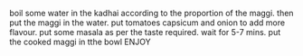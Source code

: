 boil some water in the kadhai according to the proportion of the maggi.
then put the maggi in the water.
put tomatoes capsicum and onion to add more flavour.
put some masala as per the taste required.
wait for 5-7 mins.
put the cooked maggi in tthe bowl 
ENJOY